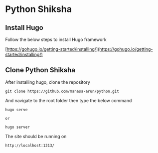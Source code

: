 # Python Shiksha


## Install Hugo 

Follow the below steps to install Hugo framework

[https://gohugo.io/getting-started/installing/](https://gohugo.io/getting-started/installing/)

## Clone Python Shiksha 

After installing hugo, clone the repository

```
git clone https://github.com/manasa-arun/python.git
```

And navigate to the root folder then type the below command 

```
hugo serve

or 

hugo server
```

The site should be running on 

```
http://localhost:1313/
```
